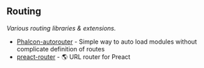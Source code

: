 
## Routing
*Various routing libraries & extensions.*

* [Phalcon-autorouter](https://github.com/kamilhurajt/Phalcon-autorouter) - Simple way to auto load modules without complicate definition of routes
* [preact-router](https://github.com/developit/preact-router) - :earth_americas: URL router for Preact
